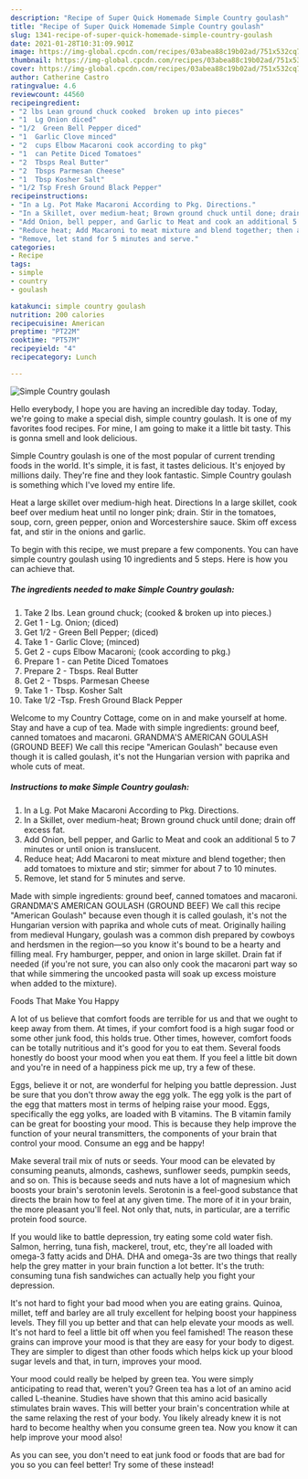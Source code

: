 ```yaml
---
description: "Recipe of Super Quick Homemade Simple Country goulash"
title: "Recipe of Super Quick Homemade Simple Country goulash"
slug: 1341-recipe-of-super-quick-homemade-simple-country-goulash
date: 2021-01-28T10:31:09.901Z
image: https://img-global.cpcdn.com/recipes/03abea88c19b02ad/751x532cq70/simple-country-goulash-recipe-main-photo.jpg
thumbnail: https://img-global.cpcdn.com/recipes/03abea88c19b02ad/751x532cq70/simple-country-goulash-recipe-main-photo.jpg
cover: https://img-global.cpcdn.com/recipes/03abea88c19b02ad/751x532cq70/simple-country-goulash-recipe-main-photo.jpg
author: Catherine Castro
ratingvalue: 4.6
reviewcount: 44560
recipeingredient:
- "2 lbs Lean ground chuck cooked  broken up into pieces"
- "1  Lg Onion diced"
- "1/2  Green Bell Pepper diced"
- "1  Garlic Clove minced"
- "2  cups Elbow Macaroni cook according to pkg"
- "1  can Petite Diced Tomatoes"
- "2  Tbsps Real Butter"
- "2  Tbsps Parmesan Cheese"
- "1  Tbsp Kosher Salt"
- "1/2 Tsp Fresh Ground Black Pepper"
recipeinstructions:
- "In a Lg. Pot Make Macaroni According to Pkg. Directions."
- "In a Skillet, over medium-heat; Brown ground chuck until done; drain off excess fat."
- "Add Onion, bell pepper, and Garlic to Meat and cook an additional 5 to 7 minutes or until onion is translucent."
- "Reduce heat; Add Macaroni to meat mixture and blend together; then add tomatoes to mixture and stir; simmer for about 7 to 10 minutes."
- "Remove, let stand for 5 minutes and serve."
categories:
- Recipe
tags:
- simple
- country
- goulash

katakunci: simple country goulash 
nutrition: 200 calories
recipecuisine: American
preptime: "PT22M"
cooktime: "PT57M"
recipeyield: "4"
recipecategory: Lunch

---
```



![Simple Country goulash](https://img-global.cpcdn.com/recipes/03abea88c19b02ad/751x532cq70/simple-country-goulash-recipe-main-photo.jpg)

Hello everybody, I hope you are having an incredible day today. Today, we're going to make a special dish, simple country goulash. It is one of my favorites food recipes. For mine, I am going to make it a little bit tasty. This is gonna smell and look delicious.

Simple Country goulash is one of the most popular of current trending foods in the world. It's simple, it is fast, it tastes delicious. It's enjoyed by millions daily. They're fine and they look fantastic. Simple Country goulash is something which I've loved my entire life.

Heat a large skillet over medium-high heat. Directions In a large skillet, cook beef over medium heat until no longer pink; drain. Stir in the tomatoes, soup, corn, green pepper, onion and Worcestershire sauce. Skim off excess fat, and stir in the onions and garlic.


To begin with this recipe, we must prepare a few components. You can have simple country goulash using 10 ingredients and 5 steps. Here is how you can achieve that.

<!--inarticleads1-->

##### The ingredients needed to make Simple Country goulash:

1. Take 2 lbs. Lean ground chuck; (cooked &amp; broken up into pieces.)
1. Get 1 - Lg. Onion; (diced)
1. Get 1/2 - Green Bell Pepper; (diced)
1. Take 1 - Garlic Clove; (minced)
1. Get 2 - cups Elbow Macaroni; (cook according to pkg.)
1. Prepare 1 - can Petite Diced Tomatoes
1. Prepare 2 - Tbsps. Real Butter
1. Get 2 - Tbsps. Parmesan Cheese
1. Take 1 - Tbsp. Kosher Salt
1. Take 1/2 -Tsp. Fresh Ground Black Pepper


Welcome to my Country Cottage, come on in and make yourself at home. Stay and have a cup of tea. Made with simple ingredients: ground beef, canned tomatoes and macaroni. GRANDMA&#39;S AMERICAN GOULASH (GROUND BEEF) We call this recipe &#34;American Goulash&#34; because even though it is called goulash, it&#39;s not the Hungarian version with paprika and whole cuts of meat. 

<!--inarticleads2-->

##### Instructions to make Simple Country goulash:

1. In a Lg. Pot Make Macaroni According to Pkg. Directions.
1. In a Skillet, over medium-heat; Brown ground chuck until done; drain off excess fat.
1. Add Onion, bell pepper, and Garlic to Meat and cook an additional 5 to 7 minutes or until onion is translucent.
1. Reduce heat; Add Macaroni to meat mixture and blend together; then add tomatoes to mixture and stir; simmer for about 7 to 10 minutes.
1. Remove, let stand for 5 minutes and serve.


Made with simple ingredients: ground beef, canned tomatoes and macaroni. GRANDMA&#39;S AMERICAN GOULASH (GROUND BEEF) We call this recipe &#34;American Goulash&#34; because even though it is called goulash, it&#39;s not the Hungarian version with paprika and whole cuts of meat. Originally hailing from medieval Hungary, goulash was a common dish prepared by cowboys and herdsmen in the region—so you know it&#39;s bound to be a hearty and filling meal. Fry hamburger, pepper, and onion in large skillet. Drain fat if needed (if you&#39;re not sure, you can also only cook the macaroni part way so that while simmering the uncooked pasta will soak up excess moisture when added to the mixture). 

Foods That Make You Happy


A lot of us believe that comfort foods are terrible for us and that we ought to keep away from them. At times, if your comfort food is a high sugar food or some other junk food, this holds true. Other times, however, comfort foods can be totally nutritious and it's good for you to eat them. Several foods honestly do boost your mood when you eat them. If you feel a little bit down and you're in need of a happiness pick me up, try a few of these.

Eggs, believe it or not, are wonderful for helping you battle depression. Just be sure that you don't throw away the egg yolk. The egg yolk is the part of the egg that matters most in terms of helping raise your mood. Eggs, specifically the egg yolks, are loaded with B vitamins. The B vitamin family can be great for boosting your mood. This is because they help improve the function of your neural transmitters, the components of your brain that control your mood. Consume an egg and be happy!

Make several trail mix of nuts or seeds. Your mood can be elevated by consuming peanuts, almonds, cashews, sunflower seeds, pumpkin seeds, and so on. This is because seeds and nuts have a lot of magnesium which boosts your brain's serotonin levels. Serotonin is a feel-good substance that directs the brain how to feel at any given time. The more of it in your brain, the more pleasant you'll feel. Not only that, nuts, in particular, are a terrific protein food source.

If you would like to battle depression, try eating some cold water fish. Salmon, herring, tuna fish, mackerel, trout, etc, they're all loaded with omega-3 fatty acids and DHA. DHA and omega-3s are two things that really help the grey matter in your brain function a lot better. It's the truth: consuming tuna fish sandwiches can actually help you fight your depression. 

It's not hard to fight your bad mood when you are eating grains. Quinoa, millet, teff and barley are all truly excellent for helping boost your happiness levels. They fill you up better and that can help elevate your moods as well. It's not hard to feel a little bit off when you feel famished! The reason these grains can improve your mood is that they are easy for your body to digest. They are simpler to digest than other foods which helps kick up your blood sugar levels and that, in turn, improves your mood.

Your mood could really be helped by green tea. You were simply anticipating to read that, weren't you? Green tea has a lot of an amino acid called L-theanine. Studies have shown that this amino acid basically stimulates brain waves. This will better your brain's concentration while at the same relaxing the rest of your body. You likely already knew it is not hard to become healthy when you consume green tea. Now you know it can help improve your mood also!

As you can see, you don't need to eat junk food or foods that are bad for you so you can feel better! Try some of these instead!

